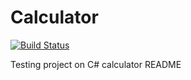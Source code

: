 # Calculator

[![Build Status](https://travis-ci.org/Bitluck/Calculator.svg?branch=master)](https://travis-ci.org/Bitluck/Calculator)

Testing project on C# calculator
README
